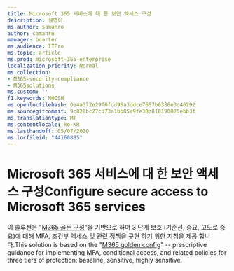 ```yaml
---
title: Microsoft 365 서비스에 대 한 보안 액세스 구성
description: 설명이.
ms.author: samanro
author: samanro
manager: bcarter
ms.audience: ITPro
ms.topic: article
ms.prod: microsoft-365-enterprise
localization_priority: Normal
ms.collection:
- M365-security-compliance
- M365solutions
ms.custom: ''
f1.keywords: NOCSH
ms.openlocfilehash: 0e4a372e29f0fdd95a3ddce7657b6386e3d46292
ms.sourcegitcommit: 9c828bc27cd73a1bb85e9fe38d818190025ebb3f
ms.translationtype: MT
ms.contentlocale: ko-KR
ms.lasthandoff: 05/07/2020
ms.locfileid: "44160885"
---
```

# <a name="configure-secure-access-to-microsoft-365-services"></a><span data-ttu-id="df74c-103">Microsoft 365 서비스에 대 한 보안 액세스 구성</span><span class="sxs-lookup"><span data-stu-id="df74c-103">Configure secure access to Microsoft 365 services</span></span>

<span data-ttu-id="df74c-104">이 솔루션은 "[M365 골든 구성](https://aka.ms/m365goldenconfig)"을 기반으로 하며 3 단계 보호 (기준선, 중요, 고도로 중요)에 대해 MFA, 조건부 액세스 및 관련 정책을 구현 하기 위한 지침을 제공 합니다.</span><span class="sxs-lookup"><span data-stu-id="df74c-104">This solution is based on the "[M365 golden config](https://aka.ms/m365goldenconfig)" -- prescriptive guidance for implementing MFA, conditional access, and related policies for three tiers of protection: baseline, sensitive, highly sensitive.</span></span> 
